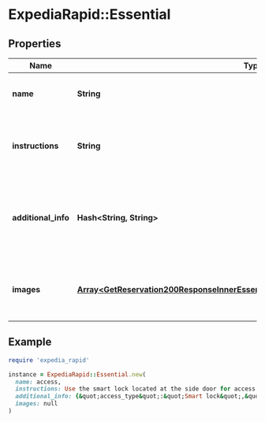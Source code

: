 # ExpediaRapid::Essential

## Properties

| Name | Type | Description | Notes |
| ---- | ---- | ----------- | ----- |
| **name** | **String** | The name of the essential item. | [optional] |
| **instructions** | **String** | The instructions for use of the essential item. | [optional] |
| **additional_info** | **Hash&lt;String, String&gt;** | A map of additional information that needs to be conveyed to customer. | [optional] |
| **images** | [**Array&lt;GetReservation200ResponseInnerEssentialInformationEssentialsInnerImagesInner&gt;**](GetReservation200ResponseInnerEssentialInformationEssentialsInnerImagesInner.md) | An array of images needed for the essential item. | [optional] |

## Example

```ruby
require 'expedia_rapid'

instance = ExpediaRapid::Essential.new(
  name: access,
  instructions: Use the smart lock located at the side door for access.,
  additional_info: {&quot;access_type&quot;:&quot;Smart lock&quot;,&quot;access_code&quot;:&quot;12345&quot;},
  images: null
)
```

